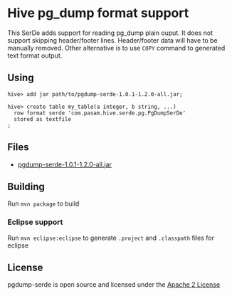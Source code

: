 # Hive pg_dump format support

This SerDe adds support for reading pg_dump plain ouput. It does not support skipping header/footer lines. Header/footer data will have to be manually removed. Other alternative is to use `COPY` command to generated text format output.

## Using

```
hive> add jar path/to/pgdump-serde-1.0.1-1.2.0-all.jar;

hive> create table my_table(a integer, b string, ...)
  row format serde 'com.pasam.hive.serde.pg.PgDumpSerDe'
  stored as textfile
;
```

## Files

* [pgdump-serde-1.0.1-1.2.0-all.jar](https://github.com/spasam/pgdump-serde/releases/download/1.0.1/pgdump-serde-1.0.1-1.2.0-all.jar)


## Building

Run `mvn package` to build

### Eclipse support

Run `mvn eclipse:eclipse` to generate `.project` and `.classpath` files for eclipse

## License

pgdump-serde is open source and licensed under the [Apache 2 License](http://www.apache.org/licenses/LICENSE-2.0.html)
